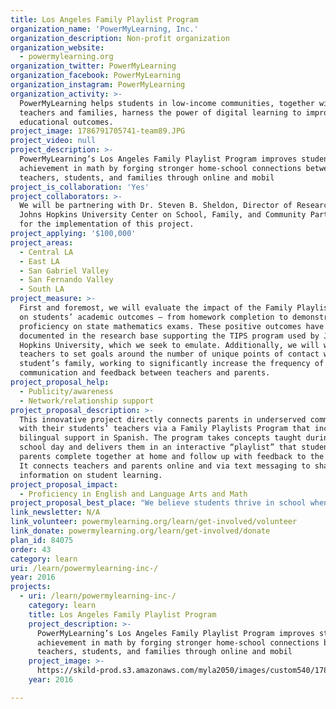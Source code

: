 ```yaml
---
title: Los Angeles Family Playlist Program
organization_name: 'PowerMyLearning, Inc.'
organization_description: Non-profit organization
organization_website:
  - powermylearning.org
organization_twitter: PowerMyLearning
organization_facebook: PowerMyLearning
organization_instagram: PowerMyLearning
organization_activity: >-
  PowerMyLearning helps students in low-income communities, together with their
  teachers and families, harness the power of digital learning to improve
  educational outcomes.
project_image: 1786791705741-team89.JPG
project_video: null
project_description: >-
  PowerMyLearning’s Los Angeles Family Playlist Program improves student
  achievement in math by forging stronger home-school connections between
  teachers, students, and families through online and mobil
project_is_collaboration: 'Yes'
project_collaborators: >-
  We will be partnering with Dr. Steven B. Sheldon, Director of Research at the
  Johns Hopkins University Center on School, Family, and Community Partnerships,
  for the implementation of this project.
project_applying: '$100,000'
project_areas:
  - Central LA
  - East LA
  - San Gabriel Valley
  - San Fernando Valley
  - South LA
project_measure: >-
  First and foremost, we will evaluate the impact of the Family Playlist Program
  on students’ academic outcomes – from homework completion to demonstrated
  proficiency on state mathematics exams. These positive outcomes have been
  documented in the research base supporting the TIPS program used by Johns
  Hopkins University, which we seek to emulate. Additionally, we will work with
  teachers to set goals around the number of unique points of contact with each
  student’s family, working to significantly increase the frequency of
  communication and feedback between teachers and parents.
project_proposal_help:
  - Publicity/awareness
  - Network/relationship support
project_proposal_description: >-
  This innovative project directly connects parents in underserved communities
  with their students’ teachers via a Family Playlists Program that incorporates
  bilingual support in Spanish. The program takes concepts taught during the
  school day and delivers them in an interactive “playlist” that students and
  parents complete together at home and follow up with feedback to the teacher.
  It connects teachers and parents online and via text messaging to share
  information on student learning.
project_proposal_impact:
  - Proficiency in English and Language Arts and Math
project_proposal_best_place: "We believe students thrive in school when they are self-directed learners who also receive simultaneous support from their teachers and families. However, this can be challenging in the late elementary and middle school years, when family involvement and teacher-family communication can begin to wane. During the years that students often need to make significant academic gains, teachers and families lack effective tools and systems to communicate about their learning and progress. To address this challenge, we are partnering with Johns Hopkins University to build upon the strong success of their research-backed Teachers Involving Parents in Schoolwork (TIPS) program by enhancing it with 21st-century technology to become our Family Playlists Program.\n\t\nIn this innovative program, teachers and students will extend learning into the home environment by completing mathematics-based “Family Playlists” from our free digital learning platform, PowerMyLearning Connect. Students will have the opportunity to demonstrate their knowledge by “teaching” parents what they have learned about math concepts, and parents will complete the process by sending feedback about their student’s performance via guided prompts, including full bilingual support for Spanish-speaking families. From a central dashboard, teachers will be able to assign Family Playlists to an entire class, prompting parents via text messaging in their home language. Following completion of the playlists at home, teachers can easily access parent feedback in one place, or determine which parents they should follow up with. Once students, teachers and families have become accustomed to using the playlists and text messaging, the program will serve as a low-lift, informal way for teachers to remain in constant communication with parents regarding student learning. This process has been demonstrated to have a positive impact on students’ homework completion, engagement with schoolwork, and overall academic performance."
link_newsletter: N/A
link_volunteer: powermylearning.org/learn/get-involved/volunteer
link_donate: powermylearning.org/learn/get-involved/donate
plan_id: 84075
order: 43
category: learn
uri: /learn/powermylearning-inc-/
year: 2016
projects:
  - uri: /learn/powermylearning-inc-/
    category: learn
    title: Los Angeles Family Playlist Program
    project_description: >-
      PowerMyLearning’s Los Angeles Family Playlist Program improves student
      achievement in math by forging stronger home-school connections between
      teachers, students, and families through online and mobil
    project_image: >-
      https://skild-prod.s3.amazonaws.com/myla2050/images/custom540/1786791705741-team89.JPG
    year: 2016

---
```

